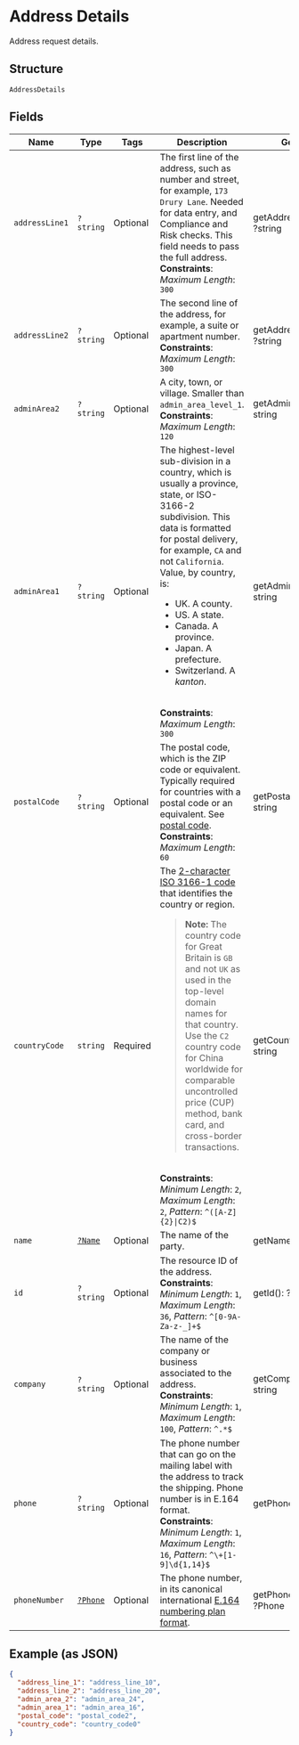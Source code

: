
# Address Details

Address request details.

## Structure

`AddressDetails`

## Fields

| Name | Type | Tags | Description | Getter | Setter |
|  --- | --- | --- | --- | --- | --- |
| `addressLine1` | `?string` | Optional | The first line of the address, such as number and street, for example, `173 Drury Lane`. Needed for data entry, and Compliance and Risk checks. This field needs to pass the full address.<br>**Constraints**: *Maximum Length*: `300` | getAddressLine1(): ?string | setAddressLine1(?string addressLine1): void |
| `addressLine2` | `?string` | Optional | The second line of the address, for example, a suite or apartment number.<br>**Constraints**: *Maximum Length*: `300` | getAddressLine2(): ?string | setAddressLine2(?string addressLine2): void |
| `adminArea2` | `?string` | Optional | A city, town, or village. Smaller than `admin_area_level_1`.<br>**Constraints**: *Maximum Length*: `120` | getAdminArea2(): ?string | setAdminArea2(?string adminArea2): void |
| `adminArea1` | `?string` | Optional | The highest-level sub-division in a country, which is usually a province, state, or ISO-3166-2 subdivision. This data is formatted for postal delivery, for example, `CA` and not `California`. Value, by country, is:<ul><li>UK. A county.</li><li>US. A state.</li><li>Canada. A province.</li><li>Japan. A prefecture.</li><li>Switzerland. A *kanton*.</li></ul><br>**Constraints**: *Maximum Length*: `300` | getAdminArea1(): ?string | setAdminArea1(?string adminArea1): void |
| `postalCode` | `?string` | Optional | The postal code, which is the ZIP code or equivalent. Typically required for countries with a postal code or an equivalent. See [postal code](https://en.wikipedia.org/wiki/Postal_code).<br>**Constraints**: *Maximum Length*: `60` | getPostalCode(): ?string | setPostalCode(?string postalCode): void |
| `countryCode` | `string` | Required | The [2-character ISO 3166-1 code](/api/rest/reference/country-codes/) that identifies the country or region.<blockquote><strong>Note:</strong> The country code for Great Britain is <code>GB</code> and not <code>UK</code> as used in the top-level domain names for that country. Use the `C2` country code for China worldwide for comparable uncontrolled price (CUP) method, bank card, and cross-border transactions.</blockquote><br>**Constraints**: *Minimum Length*: `2`, *Maximum Length*: `2`, *Pattern*: `^([A-Z]{2}\|C2)$` | getCountryCode(): string | setCountryCode(string countryCode): void |
| `name` | [`?Name`](../../doc/models/name.md) | Optional | The name of the party. | getName(): ?Name | setName(?Name name): void |
| `id` | `?string` | Optional | The resource ID of the address.<br>**Constraints**: *Minimum Length*: `1`, *Maximum Length*: `36`, *Pattern*: `^[0-9A-Za-z-_]+$` | getId(): ?string | setId(?string id): void |
| `company` | `?string` | Optional | The name of the company or business associated to the address.<br>**Constraints**: *Minimum Length*: `1`, *Maximum Length*: `100`, *Pattern*: `^.*$` | getCompany(): ?string | setCompany(?string company): void |
| `phone` | `?string` | Optional | The phone number that can go on the mailing label with the address to track the shipping. Phone number is in E.164 format.<br>**Constraints**: *Minimum Length*: `1`, *Maximum Length*: `16`, *Pattern*: `^\+[1-9]\d{1,14}$` | getPhone(): ?string | setPhone(?string phone): void |
| `phoneNumber` | [`?Phone`](../../doc/models/phone.md) | Optional | The phone number, in its canonical international [E.164 numbering plan format](https://www.itu.int/rec/T-REC-E.164/en). | getPhoneNumber(): ?Phone | setPhoneNumber(?Phone phoneNumber): void |

## Example (as JSON)

```json
{
  "address_line_1": "address_line_10",
  "address_line_2": "address_line_20",
  "admin_area_2": "admin_area_24",
  "admin_area_1": "admin_area_16",
  "postal_code": "postal_code2",
  "country_code": "country_code0"
}
```

